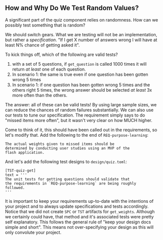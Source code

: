 ## How and Why Do We Test Random Values?

A significant part of the quiz component relies on randomness. How can we
possibly test something that is random?

We should switch gears. What we are testing will not be an implementation,
but rather a *specification*. "If I get X number of answers wrong I will
have at least N% chance of getting asked it".

To kick things off, which of the following are valid tests?
1. with a set of 5 questions, if `get_question` is called 1000 times
    it will return *at least* one of each question.
2. In scenario 1: the same is true even if one question has been gotten
    wrong 5 times
3. In scenario 1: if one question has been gotten wrong 5 times and the
    others right 5 times, the wrong answer should be selected
    *at least* 3x more often than the others.

The answer: all of these can be valid tests! By using large sample sizes, we
can reduce the chances of random failures substantially. We can also use our
tests to tune our specification. The requirement simply says to do "missed
items more often", but it wasn't very clear on how MUCH higher.

Come to think of it, this should have been called out in the requirements,
so let's modify that. Add the following to the end of
`REQ-purpose-learning`:

```
The actual weights given to missed items should be
determined by conducting user studies using an MVP of the
flash application.
```

And let's add the following test designs to `design/quiz.toml`:

```
[TST-quiz-get]
text = '''
The unit tests for getting questions should validate that
the requirements in `REQ-purpose-learning` are being roughly
followed.
'''
```

It is important to keep your requirements up-to-date with the intentions
of your project and to always update specifications and tests accordingly.
Notice that we did not create `SPC` or `TST` artifacts for
`get_weights`. Although we certainly could have, that method and it's
associated tests were pretty self explanatory. This follows the general
rule of "keep your design docs simple and short". This means not
over-specifying your design as this will only convolute your project.


